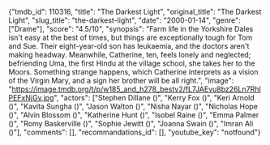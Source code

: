 {"tmdb_id": 110316, "title": "The Darkest Light", "original_title": "The Darkest Light", "slug_title": "the-darkest-light", "date": "2000-01-14", "genre": ["Drame"], "score": "4.5/10", "synopsis": "Farm life in the Yorkshire Dales isn't easy at the best of times, but things are exceptionally tough for Tom and Sue. Their eight-year-old son has leukaemia, and the doctors aren't making headway. Meanwhile, Catherine, ten, feels lonely and neglected; befriending Uma, the first Hindu at the village school, she takes her to the Moors. Something strange happens, which Catherine interprets as a vision of the Virgin Mary, and a sign her brother will be all right.", "image": "https://image.tmdb.org/t/p/w185_and_h278_bestv2/fL7JAEvu8bz26Ln7RhIPEFxNjGv.jpg", "actors": ["Stephen Dillane ()", "Kerry Fox ()", "Keri Arnold ()", "Kavita Sungha ()", "Jason Walton ()", "Nisha Nayar ()", "Nicholas Hope ()", "Alvin Blossom ()", "Katherine Hunt ()", "Isobel Raine ()", "Emma Palmer ()", "Romy Baskerville ()", "Sophie Jewitt ()", "Joanna Swain ()", "Imran Ali ()"], "comments": [], "recommandations_id": [], "youtube_key": "notfound"}